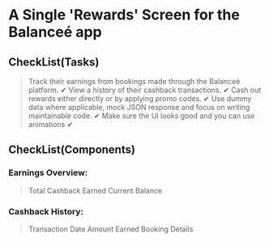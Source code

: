 # A Single 'Rewards' Screen for the Balanceé app

## CheckList(Tasks)

> Track their earnings from bookings made through the Balanceè platform. ✔
> View a history of their cashback transactions. ✔
> Cash out rewards either directly or by applying promo codes. ✔
> Use dummy data where applicable, mock JSON response and focus on writing maintainable code. ✔
> Make sure the UI looks good and you can use animations ✔

## CheckList(Components)

### Earnings Overview:

> Total Cashback Earned
> Current Balance

### Cashback History:

> Transaction Date
> Amount Earned
> Booking Details


